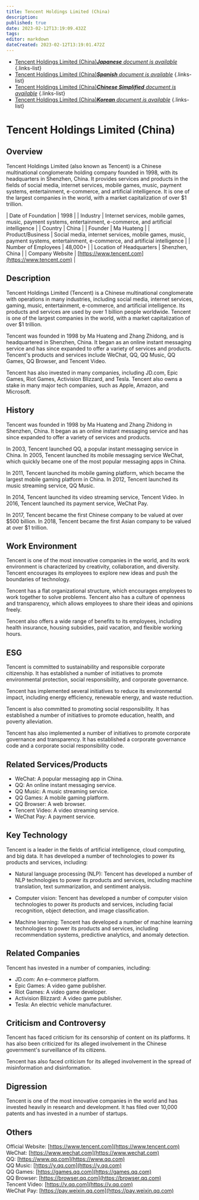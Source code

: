 ```yaml
---
title: Tencent Holdings Limited (China)
description: 
published: true
date: 2023-02-12T13:19:09.432Z
tags: 
editor: markdown
dateCreated: 2023-02-12T13:19:01.472Z
---
```


- [Tencent Holdings Limited (China)***Japanese** document is available*](/ja/Knowledge-base/Dictionary/Company/tencent-holdings-limited-china)
{.links-list}
- [Tencent Holdings Limited (China)***Spanish** document is available*](/es/Knowledge-base/Dictionary/Company/tencent-holdings-limited-china)
{.links-list}
- [Tencent Holdings Limited (China)***Chinese Simplified** document is available*](/zh/Knowledge-base/Dictionary/Company/tencent-holdings-limited-china)
{.links-list}
- [Tencent Holdings Limited (China)***Korean** document is available*](/ko/Knowledge-base/Dictionary/Company/tencent-holdings-limited-china)
{.links-list}


# Tencent Holdings Limited (China)

## Overview
Tencent Holdings Limited (also known as Tencent) is a Chinese multinational conglomerate holding company founded in 1998, with its headquarters in Shenzhen, China. It provides services and products in the fields of social media, internet services, mobile games, music, payment systems, entertainment, e-commerce, and artificial intelligence. It is one of the largest companies in the world, with a market capitalization of over $1 trillion.

| Date of Foundation | 1998 |
| Industry | Internet services, mobile games, music, payment systems, entertainment, e-commerce, and artificial intelligence |
| Country | China |
| Founder | Ma Huateng |
| Product/Business | Social media, internet services, mobile games, music, payment systems, entertainment, e-commerce, and artificial intelligence |
| Number of Employees | 48,000+ |
| Location of Headquarters | Shenzhen, China |
| Company Website | [https://www.tencent.com](https://www.tencent.com) |

## Description
Tencent Holdings Limited (Tencent) is a Chinese multinational conglomerate with operations in many industries, including social media, internet services, gaming, music, entertainment, e-commerce, and artificial intelligence. Its products and services are used by over 1 billion people worldwide. Tencent is one of the largest companies in the world, with a market capitalization of over $1 trillion.

Tencent was founded in 1998 by Ma Huateng and Zhang Zhidong, and is headquartered in Shenzhen, China. It began as an online instant messaging service and has since expanded to offer a variety of services and products. Tencent's products and services include WeChat, QQ, QQ Music, QQ Games, QQ Browser, and Tencent Video.

Tencent has also invested in many companies, including JD.com, Epic Games, Riot Games, Activision Blizzard, and Tesla. Tencent also owns a stake in many major tech companies, such as Apple, Amazon, and Microsoft.

## History
Tencent was founded in 1998 by Ma Huateng and Zhang Zhidong in Shenzhen, China. It began as an online instant messaging service and has since expanded to offer a variety of services and products.

In 2003, Tencent launched QQ, a popular instant messaging service in China. In 2005, Tencent launched its mobile messaging service WeChat, which quickly became one of the most popular messaging apps in China.

In 2011, Tencent launched its mobile gaming platform, which became the largest mobile gaming platform in China. In 2012, Tencent launched its music streaming service, QQ Music.

In 2014, Tencent launched its video streaming service, Tencent Video. In 2016, Tencent launched its payment service, WeChat Pay.

In 2017, Tencent became the first Chinese company to be valued at over $500 billion. In 2018, Tencent became the first Asian company to be valued at over $1 trillion.

## Work Environment
Tencent is one of the most innovative companies in the world, and its work environment is characterized by creativity, collaboration, and diversity. Tencent encourages its employees to explore new ideas and push the boundaries of technology.

Tencent has a flat organizational structure, which encourages employees to work together to solve problems. Tencent also has a culture of openness and transparency, which allows employees to share their ideas and opinions freely.

Tencent also offers a wide range of benefits to its employees, including health insurance, housing subsidies, paid vacation, and flexible working hours.

## ESG
Tencent is committed to sustainability and responsible corporate citizenship. It has established a number of initiatives to promote environmental protection, social responsibility, and corporate governance.

Tencent has implemented several initiatives to reduce its environmental impact, including energy efficiency, renewable energy, and waste reduction.

Tencent is also committed to promoting social responsibility. It has established a number of initiatives to promote education, health, and poverty alleviation.

Tencent has also implemented a number of initiatives to promote corporate governance and transparency. It has established a corporate governance code and a corporate social responsibility code.

## Related Services/Products
- WeChat: A popular messaging app in China.
- QQ: An online instant messaging service.
- QQ Music: A music streaming service.
- QQ Games: A mobile gaming platform.
- QQ Browser: A web browser.
- Tencent Video: A video streaming service.
- WeChat Pay: A payment service.

## Key Technology
Tencent is a leader in the fields of artificial intelligence, cloud computing, and big data. It has developed a number of technologies to power its products and services, including:

- Natural language processing (NLP): Tencent has developed a number of NLP technologies to power its products and services, including machine translation, text summarization, and sentiment analysis.

- Computer vision: Tencent has developed a number of computer vision technologies to power its products and services, including facial recognition, object detection, and image classification.

- Machine learning: Tencent has developed a number of machine learning technologies to power its products and services, including recommendation systems, predictive analytics, and anomaly detection.

## Related Companies
Tencent has invested in a number of companies, including:

- JD.com: An e-commerce platform.
- Epic Games: A video game publisher.
- Riot Games: A video game developer.
- Activision Blizzard: A video game publisher.
- Tesla: An electric vehicle manufacturer.

## Criticism and Controversy
Tencent has faced criticism for its censorship of content on its platforms. It has also been criticized for its alleged involvement in the Chinese government's surveillance of its citizens.

Tencent has also faced criticism for its alleged involvement in the spread of misinformation and disinformation.

## Digression
Tencent is one of the most innovative companies in the world and has invested heavily in research and development. It has filed over 10,000 patents and has invested in a number of startups.

## Others
Official Website: [https://www.tencent.com](https://www.tencent.com)  
WeChat: [https://www.wechat.com](https://www.wechat.com)  
QQ: [https://www.qq.com](https://www.qq.com)  
QQ Music: [https://y.qq.com](https://y.qq.com)  
QQ Games: [https://games.qq.com](https://games.qq.com)  
QQ Browser: [https://browser.qq.com](https://browser.qq.com)  
Tencent Video: [https://v.qq.com](https://v.qq.com)  
WeChat Pay: [https://pay.weixin.qq.com](https://pay.weixin.qq.com)